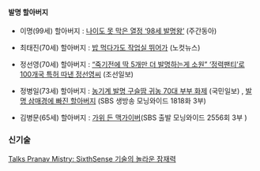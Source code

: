 
#### 발명 할아버지

- 이명(99세) 할아버지 : [나이도 못 막은 열정 ‘98세 발명왕’](http://news.naver.com/main/read.nhn?mode=LSD&mid=sec&sid1=102&oid=037&aid=0000003035) (주간동아)
-  최태진(70세) 할아버지 : [밥 먹다가도 작업실 뛰어가](http://www.cbs.co.kr/Nocut/Show.asp?IDX=163494)  (노컷뉴스)
-   정선영(70세) 할아버지 : [“죽기전에 딱 5개만 더 발명하는게 소원”  ‘정력팬티’로 100개국 특허 따낸  정선영씨](http://news.naver.com/main/read.nhn?mode=LSD&mid=sec&sid1=102&oid=023&aid=0000291519)
    (조선일보)

-  정병일(73세) 할아버지 : [농기계 발명 구슬땀 귀농 70대 부부 화제](http://news.naver.com/main/read.nhn?mode=LSD&mid=sec&sid1=102&oid=005&aid=0000197682)  (국민일보) , [발명 삼매경에 빠진
    할아버지](http://netv.sbs.co.kr/skin/skin_naver.jsp?uccid=10000181896)  (SBS 생방송 모닝와이드 1818화 3부)

-   김병문(65세) 할아버지 : [가위 든 맥가이버](http://netv.sbs.co.kr/portal/review.jsp?vod_id=V0000210215&vod_cnt1=02556&vod_cnt2=03 "가위 든 맥가이버")(SBS 출발 모닝와이드 2556회 3부 )

### 신기술

[Talks Pranav Mistry: SixthSense 기술의 놀라운 잠재력](http://www.ted.com/talks/lang/kor/pranav_mistry_the_thrilling_potential_of_sixthsense_technology.html "http://www.ted.com/talks/lang/kor/pranav_mistry_the_thrilling_potential_of_sixthsense_technology.html")


